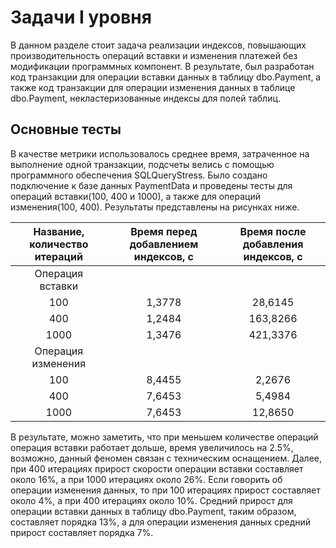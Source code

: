 # Задачи I уровня

В данном разделе стоит задача реализации индексов, повышающих производительность операций вставки и изменения платежей без модификации программных компонент. 
В результате, был разработан код транзакции для операции вставки данных в таблицу dbo.Payment, а также код транзакции для операции изменения данных в таблице dbo.Payment, некластеризованные индексы для полей таблиц.

## Основные тесты
В качестве метрики использовалось среднее время, затраченное на выполнение одной транзакции, подсчеты велись с помощью программного обеспечения SQLQueryStress. Было создано подключение к базе данных PaymentData и проведены тесты для операций вставки(100, 400 и 1000), а также для операций изменения(100, 400). Результаты представлены на рисунках ниже. 

|Название, количество итераций|Время перед добавлением индексов, с|Время после добавления индексов, с|
|:---------------------------:|:---------------------------------:|:--------------------------------:|
|Операция вставки             |                                   |                                  |
|100                          |1,3778                             |28,6145                           |
|400                          |1,2484                             |163,8266                          |
|1000                         |1,3476                             |421,3376                          |
|Операция изменения           |                                   |                                  |
|100                          |8,4455                             |2,2676                            |
|400                          |7,6453                             |5,4984                            |
|1000                         |7,6453                             |12,8650                           |


В результате, можно заметить, что при меньшем количестве операций операция вставки работает дольше, время увеличилось на 2.5%, возможно, данный феномен связан с техническим оснащением. Далее, при 400 итерациях прирост скорости операции вставки составляет около 16%, а при 1000 итерациях около 26%. Если говорить об операции изменения данных, то при 100 итерациях прирост составляет около 4%, а при 400 итерациях около 10%.  Средний прирост для операции вставки данных в таблицу dbo.Payment, таким образом, составляет порядка 13%, а для операции изменения данных средний прирост составляет порядка 7%.
